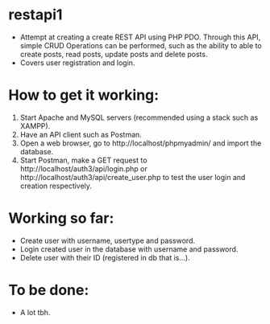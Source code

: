 # restapi1
* Attempt at creating a create REST API using PHP PDO. Through this API, simple CRUD Operations can be performed, such as the ability to able to create posts, read posts, update posts and delete posts.
* Covers user registration and login.


# How to get it working:
1. Start Apache and MySQL servers (recommended using a stack such as XAMPP).
2. Have an API client such as Postman.
3. Open a web browser, go to http://localhost/phpmyadmin/ and import the database.
4. Start Postman, make a GET request to http://localhost/auth3/api/login.php or http://localhost/auth3/api/create_user.php to test the user login and creation respectively.

# Working so far:
* Create user with username, usertype and password.
* Login created user in the database with username and password.
* Delete user with their ID (registered in db that is...).

# To be done:
* A lot tbh.
